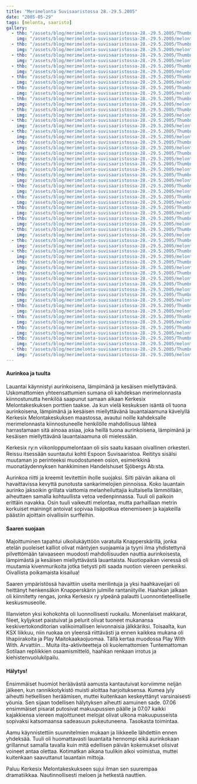 ```yaml
---
title: "Merimelonta Suvisaaristossa 28.-29.5.2005"
date: "2005-05-29"
tags: [melonta, saaristo]
gallery:
  - thb: "/assets/blog/merimelonta-suvisaaristossa-28.-29.5.2005/Thumbnails/melontasuvisaaristo20050528_01b.jpg"
    img: "/assets/blog/merimelonta-suvisaaristossa-28.-29.5.2005/melontasuvisaaristo20050528_01b.jpg"
  - thb: "/assets/blog/merimelonta-suvisaaristossa-28.-29.5.2005/Thumbnails/melontasuvisaaristo20050528_02b.jpg"
    img: "/assets/blog/merimelonta-suvisaaristossa-28.-29.5.2005/melontasuvisaaristo20050528_02b.jpg"
  - thb: "/assets/blog/merimelonta-suvisaaristossa-28.-29.5.2005/Thumbnails/melontasuvisaaristo20050528_03b.jpg"
    img: "/assets/blog/merimelonta-suvisaaristossa-28.-29.5.2005/melontasuvisaaristo20050528_03b.jpg"
  - thb: "/assets/blog/merimelonta-suvisaaristossa-28.-29.5.2005/Thumbnails/melontasuvisaaristo20050528_04b.jpg"
    img: "/assets/blog/merimelonta-suvisaaristossa-28.-29.5.2005/melontasuvisaaristo20050528_04b.jpg"
  - thb: "/assets/blog/merimelonta-suvisaaristossa-28.-29.5.2005/Thumbnails/melontasuvisaaristo20050528_05b.jpg"
    img: "/assets/blog/merimelonta-suvisaaristossa-28.-29.5.2005/melontasuvisaaristo20050528_05b.jpg"
  - thb: "/assets/blog/merimelonta-suvisaaristossa-28.-29.5.2005/Thumbnails/melontasuvisaaristo20050528_06b.jpg"
    img: "/assets/blog/merimelonta-suvisaaristossa-28.-29.5.2005/melontasuvisaaristo20050528_06b.jpg"
  - thb: "/assets/blog/merimelonta-suvisaaristossa-28.-29.5.2005/Thumbnails/melontasuvisaaristo20050528_07b.jpg"
    img: "/assets/blog/merimelonta-suvisaaristossa-28.-29.5.2005/melontasuvisaaristo20050528_07b.jpg"
  - thb: "/assets/blog/merimelonta-suvisaaristossa-28.-29.5.2005/Thumbnails/melontasuvisaaristo20050528_08b.jpg"
    img: "/assets/blog/merimelonta-suvisaaristossa-28.-29.5.2005/melontasuvisaaristo20050528_08b.jpg"
  - thb: "/assets/blog/merimelonta-suvisaaristossa-28.-29.5.2005/Thumbnails/melontasuvisaaristo20050528_09b.jpg"
    img: "/assets/blog/merimelonta-suvisaaristossa-28.-29.5.2005/melontasuvisaaristo20050528_09b.jpg"
  - thb: "/assets/blog/merimelonta-suvisaaristossa-28.-29.5.2005/Thumbnails/melontasuvisaaristo20050528_10b.jpg"
    img: "/assets/blog/merimelonta-suvisaaristossa-28.-29.5.2005/melontasuvisaaristo20050528_10b.jpg"
  - thb: "/assets/blog/merimelonta-suvisaaristossa-28.-29.5.2005/Thumbnails/melontasuvisaaristo20050528_11b.jpg"
    img: "/assets/blog/merimelonta-suvisaaristossa-28.-29.5.2005/melontasuvisaaristo20050528_11b.jpg"
  - thb: "/assets/blog/merimelonta-suvisaaristossa-28.-29.5.2005/Thumbnails/melontasuvisaaristo20050528_12b.jpg"
    img: "/assets/blog/merimelonta-suvisaaristossa-28.-29.5.2005/melontasuvisaaristo20050528_12b.jpg"
  - thb: "/assets/blog/merimelonta-suvisaaristossa-28.-29.5.2005/Thumbnails/melontasuvisaaristo20050528_13b.jpg"
    img: "/assets/blog/merimelonta-suvisaaristossa-28.-29.5.2005/melontasuvisaaristo20050528_13b.jpg"
  - thb: "/assets/blog/merimelonta-suvisaaristossa-28.-29.5.2005/Thumbnails/melontasuvisaaristo20050528_14b.jpg"
    img: "/assets/blog/merimelonta-suvisaaristossa-28.-29.5.2005/melontasuvisaaristo20050528_14b.jpg"
  - thb: "/assets/blog/merimelonta-suvisaaristossa-28.-29.5.2005/Thumbnails/melontasuvisaaristo20050528_15b.jpg"
    img: "/assets/blog/merimelonta-suvisaaristossa-28.-29.5.2005/melontasuvisaaristo20050528_15b.jpg"
  - thb: "/assets/blog/merimelonta-suvisaaristossa-28.-29.5.2005/Thumbnails/melontasuvisaaristo20050528_16b.jpg"
    img: "/assets/blog/merimelonta-suvisaaristossa-28.-29.5.2005/melontasuvisaaristo20050528_16b.jpg"
  - thb: "/assets/blog/merimelonta-suvisaaristossa-28.-29.5.2005/Thumbnails/melontasuvisaaristo20050528_17b.jpg"
    img: "/assets/blog/merimelonta-suvisaaristossa-28.-29.5.2005/melontasuvisaaristo20050528_17b.jpg"
  - thb: "/assets/blog/merimelonta-suvisaaristossa-28.-29.5.2005/Thumbnails/melontasuvisaaristo20050528_18b.jpg"
    img: "/assets/blog/merimelonta-suvisaaristossa-28.-29.5.2005/melontasuvisaaristo20050528_18b.jpg"
  - thb: "/assets/blog/merimelonta-suvisaaristossa-28.-29.5.2005/Thumbnails/melontasuvisaaristo20050528_21b.jpg"
    img: "/assets/blog/merimelonta-suvisaaristossa-28.-29.5.2005/melontasuvisaaristo20050528_21b.jpg"
  - thb: "/assets/blog/merimelonta-suvisaaristossa-28.-29.5.2005/Thumbnails/melontasuvisaaristo20050528_22b.jpg"
    img: "/assets/blog/merimelonta-suvisaaristossa-28.-29.5.2005/melontasuvisaaristo20050528_22b.jpg"
  - thb: "/assets/blog/merimelonta-suvisaaristossa-28.-29.5.2005/Thumbnails/melontasuvisaaristo20050528_23b.jpg"
    img: "/assets/blog/merimelonta-suvisaaristossa-28.-29.5.2005/melontasuvisaaristo20050528_23b.jpg"
  - thb: "/assets/blog/merimelonta-suvisaaristossa-28.-29.5.2005/Thumbnails/melontasuvisaaristo20050528_24b.jpg"
    img: "/assets/blog/merimelonta-suvisaaristossa-28.-29.5.2005/melontasuvisaaristo20050528_24b.jpg"
  - thb: "/assets/blog/merimelonta-suvisaaristossa-28.-29.5.2005/Thumbnails/melontasuvisaaristo20050528_31b.jpg"
    img: "/assets/blog/merimelonta-suvisaaristossa-28.-29.5.2005/melontasuvisaaristo20050528_31b.jpg"
  - thb: "/assets/blog/merimelonta-suvisaaristossa-28.-29.5.2005/Thumbnails/melontasuvisaaristo20050528_32b.jpg"
    img: "/assets/blog/merimelonta-suvisaaristossa-28.-29.5.2005/melontasuvisaaristo20050528_32b.jpg"
  - thb: "/assets/blog/merimelonta-suvisaaristossa-28.-29.5.2005/Thumbnails/melontasuvisaaristo20050528_33b.jpg"
    img: "/assets/blog/merimelonta-suvisaaristossa-28.-29.5.2005/melontasuvisaaristo20050528_33b.jpg"
  - thb: "/assets/blog/merimelonta-suvisaaristossa-28.-29.5.2005/Thumbnails/melontasuvisaaristo20050528_34b.jpg"
    img: "/assets/blog/merimelonta-suvisaaristossa-28.-29.5.2005/melontasuvisaaristo20050528_34b.jpg"
  - thb: "/assets/blog/merimelonta-suvisaaristossa-28.-29.5.2005/Thumbnails/melontasuvisaaristo20050528_35b.jpg"
    img: "/assets/blog/merimelonta-suvisaaristossa-28.-29.5.2005/melontasuvisaaristo20050528_35b.jpg"
  - thb: "/assets/blog/merimelonta-suvisaaristossa-28.-29.5.2005/Thumbnails/melontasuvisaaristo20050528_36b.jpg"
    img: "/assets/blog/merimelonta-suvisaaristossa-28.-29.5.2005/melontasuvisaaristo20050528_36b.jpg"
  - thb: "/assets/blog/merimelonta-suvisaaristossa-28.-29.5.2005/Thumbnails/melontasuvisaaristo20050528_37b.jpg"
    img: "/assets/blog/merimelonta-suvisaaristossa-28.-29.5.2005/melontasuvisaaristo20050528_37b.jpg"
  - thb: "/assets/blog/merimelonta-suvisaaristossa-28.-29.5.2005/Thumbnails/melontasuvisaaristo20050528_38b.jpg"
    img: "/assets/blog/merimelonta-suvisaaristossa-28.-29.5.2005/melontasuvisaaristo20050528_38b.jpg"
---
```


#### Aurinkoa ja tuulta

Lauantai käynnistyi aurinkoisena, lämpimänä ja kesäisen miellyttävänä.
Uskomattomien yhteensattumien sumana oli kahdeksan merimelonnasta
kiinnostunutta henkilöä saapunut samaan aikaan Kerkesix Melontakeskuksen
porttien taakse. Ja kun vielä keskuksen isäntä oli tuona aurinkoisena,
lämpimänä ja kesäisen miellyttävänä lauantaiaamuna kävelyllä Kerkesix
Melontakeskuksen maastossa, avautui noille kahdeksalle merimelonnasta
kiinnostuneelle henkilölle mahdollisuus lähteä harrastamaan sitä ainoaa
asiaa, joka heillä tuona aurinkoisena, lämpimänä ja kesäisen
miellyttävänä lauantaiaamuna oli mielessään.

Kerkesix ry:n viikonloppumelontaan oli siis saatu kasaan oivallinen
orkesteri. Reissu itsessään suuntautui kohti Espoon Suvisaaristoa.
Reititys sisälsi muutaman jo perinteeksi muodostuneen osion, esimerkkinä
muonatäydennyksen hankkiminen Handelshuset Sjöbergs Ab:sta.

Aurinkoa riitti ja kreemit levitettiin iholle suojaksi. Silti päivän
aikana oli havaittavissa kevyttä punotusta sankarimelojien pinnoissa.
Koko lauantain aurinko jaksoikin grillata viattomia melanheiluttajia
kultaisella lämmöllään, aiheuttaen samalla kohtuullista vetoa
vedenpinnassa. Tuuli oli paikoin erittäin navakka. Osin tuuli vaikeutti
melontaa, mutta parhaillaan metrin korkuiset mainingit antoivat sopivaa
lisäpotkua etenemiseen ja kajakeilla päästiin ajoittain oivallisiin
surffeihin.

#### Saaren suojaan

Majoittuminen tapahtui ulkoilukäyttöön varatulla Knapperskärillä, jonka
etelän puoleiset kalliot olivat mäntyjen suojaamia ja tyyni ilma
yhdistettynä pilvettömään taivaaseen muodosti mahdollisuuden nauttia
aurinkoisesta, lämpimästä ja kesäisen miellyttävästä lauantaista.
Nuotiopaikan vieressä oli muutamia kivenmurikoita jotka tietysti piti
saada nuotion viereen penkeiksi. Oivallista poikamaista kisailua!

Saaren ympäristössä havaittiin useita merilintuja ja yksi haahkaveijari
oli heittänyt henkensäkin Knapperskärin julmille rantaniityille. Haahkan
jalkaan oli kiinnitetty rengas, jonka Kerkesix ry ylpeänä palautti
Luonnontieteelliselle keskusmuseolle.

Illanvieton yksi kohokohta oli luonnollisesti ruokailu. Monenlaiset
makkarat, fileet, kyljykset paistuivat ja pelurit olivat tuoneet
mukanansa keskivertokonditorian valikoimallisen leivonnaisia
jälkkäriksi. Toisaalta, kun KSX liikkuu, niin ruokaa on yleensä
riittävästi ja ennen kaikkea mukana oli lihapiirakoita ja Play
Maitokaakaojuomaa. Tällä kertaa muodossa Play With With. Arvattiin...
Muita ilta-aktiviteetteja oli kuolemattomien Tuntemattoman Sotilaan
repliikkien osaamismittelö, haahkan renkaan irrotus ja
kiehistenvuolukilpailu.

#### Hälytys!

Ensimmäiset huomiot heräävästä aamusta kantautuivat korviimme neljän
jälkeen, kun rannikkotykistö muisti aloittaa harjoituksensa. Kumea jyly
aiheutti hetkellisen heräämisen, muttei kuitenkaan keskeyttänyt
varsinaisesti yöunia. Sen sijaan todellisen hälytyksen aiheutti aamuinen
sade. 07.06 ensimmäiset pisarat putosivat makuupussien päälle ja 07.07
kaikki kajakkiensa viereen majoittuneet melojat olivat ulkona
makuupusseista sopivaksi katsomaansa sadeasuun pukeutuneena. Tasokasta
toimintaa.

Aamu käynnistettiin suunnitelmien mukaan ja liikkeelle lähdettiin ennen
yhdeksää. Tuuli oli huomattavasti lauantaita hennompi eikä aurinkokaan
grillannut samalla tavalla kuin mitä edellisen päivän kokemukset
olisivat voineet antaa olettaa. Kotimatkan aikana tuulikin alkoi
voimistua, muttei kuitenkaan saavuttanut lauantain mittoja.

Paluu Kerkesix Melontakeskukseen sujui ilman sen suurempaa dramatiikkaa.
Nautinnollisesti meloen ja hetkestä nauttien.
